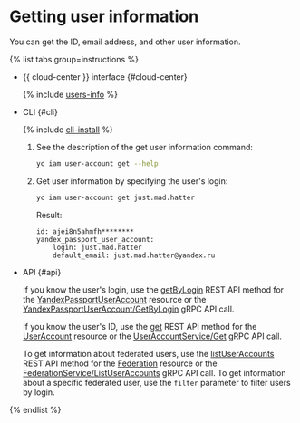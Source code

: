 # Getting user information

You can get the ID, email address, and other user information.

{% list tabs group=instructions %}

- {{ cloud-center }} interface {#cloud-center}

  {% include [users-info](../../../_includes/users-info.md) %}

- CLI {#cli}

  {% include [cli-install](../../../_includes/cli-install.md) %}

  1. See the description of the get user information command:

      ```bash
      yc iam user-account get --help
      ```

  1. Get user information by specifying the user's login:
      
      ```bash
      yc iam user-account get just.mad.hatter
      ```

      Result:

      ```text
      id: ajei8n5ahmfh********
      yandex_passport_user_account:
          login: just.mad.hatter
          default_email: just.mad.hatter@yandex.ru
      ```

- API {#api}

  If you know the user's login, use the [getByLogin](../../api-ref/YandexPassportUserAccount/getByLogin.md) REST API method for the [YandexPassportUserAccount](../../api-ref/YandexPassportUserAccount/index.md) resource or the [YandexPassportUserAccount/GetByLogin](../../api-ref/grpc/YandexPassportUserAccount/getByLogin.md) gRPC API call.
  
  If you know the user's ID, use the [get](../../api-ref/UserAccount/get.md) REST API method for the [UserAccount](../../api-ref/UserAccount/index.md) resource or the [UserAccountService/Get](../../api-ref/grpc/ServiceAccount/get.md) gRPC API call.

  To get information about federated users, use the [listUserAccounts](../../../organization/saml/api-ref/Federation/listUserAccounts) REST API method for the [Federation](../../../organization/saml/api-ref/Federation/) resource or the [FederationService/ListUserAccounts](../../../organization/saml/api-ref/grpc/Federation/listUserAccounts.md) gRPC API call. To get information about a specific federated user, use the `filter` parameter to filter users by login.

{% endlist %}
